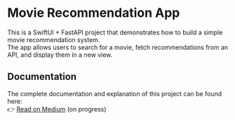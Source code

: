 # Movie Recommendation App

This is a SwiftUI + FastAPI project that demonstrates how to build a simple movie recommendation system.  
The app allows users to search for a movie, fetch recommendations from an API, and display them in a new view.  

## Documentation

The complete documentation and explanation of this project can be found here:  
👉 [Read on Medium]() (on progress)
